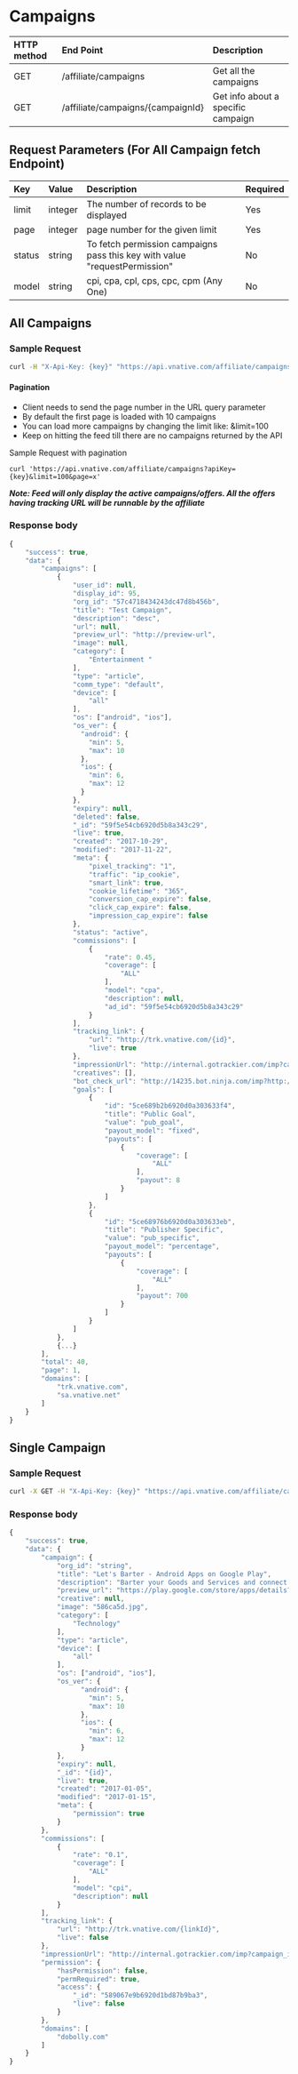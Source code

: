 # Campaigns

| **HTTP method** | **End Point** | **Description** |
| :--- | :--- | :--- |
| GET | /affiliate/campaigns | Get all the campaigns |
| GET | /affiliate/campaigns/{campaignId} | Get info about a specific campaign |

## Request Parameters \(For All Campaign fetch Endpoint\)

| Key | Value | Description | Required |
| :--- | :--- | :--- | :--- |
| limit | integer | The number of records to be displayed | Yes |
| page | integer | page number for the given limit | Yes |
| status | string | To fetch permission campaigns pass this key with value "requestPermission" | No |
| model | string | cpi, cpa, cpl, cps, cpc, cpm \(Any One\) | No |

## **All Campaigns**

### **Sample Request**

```bash
curl -H "X-Api-Key: {key}" "https://api.vnative.com/affiliate/campaigns"
```

#### Pagination

* Client needs to send the page number in the URL query parameter
* By default the first page is loaded with 10 campaigns
* You can load more campaigns by changing the limit like: &limit=100
* Keep on hitting the feed till there are no campaigns returned by the API

Sample Request with pagination

```text
curl 'https://api.vnative.com/affiliate/campaigns?apiKey={key}&limit=100&page=x'
```

_**Note: Feed will only display the active campaigns/offers. All the offers having tracking URL will be runnable by the affiliate**_

### **Response body**

```javascript
{
    "success": true,
    "data": {
        "campaigns": [
            {
                "user_id": null,
                "display_id": 95,
                "org_id": "57c4718434243dc47d8b456b",
                "title": "Test Campaign",
                "description": "desc",
                "url": null,
                "preview_url": "http://preview-url",
                "image": null,
                "category": [
                    "Entertainment "
                ],
                "type": "article",
                "comm_type": "default",
                "device": [
                    "all"
                ],
                "os": ["android", "ios"],
                "os_ver": {
                  "android": {
                    "min": 5,
                    "max": 10
                  },
                  "ios": {
                    "min": 6,
                    "max": 12
                  }
                },
                "expiry": null,
                "deleted": false,
                "_id": "59f5e54cb6920d5b8a343c29",
                "live": true,
                "created": "2017-10-29",
                "modified": "2017-11-22",
                "meta": {
                    "pixel_tracking": "1",
                    "traffic": "ip_cookie",
                    "smart_link": true,
                    "cookie_lifetime": "365",
                    "conversion_cap_expire": false,
                    "click_cap_expire": false,
                    "impression_cap_expire": false
                },
                "status": "active",
                "commissions": [
                    {
                        "rate": 0.45,
                        "coverage": [
                            "ALL"
                        ],
                        "model": "cpa",
                        "description": null,
                        "ad_id": "59f5e54cb6920d5b8a343c29"
                    }
                ],
                "tracking_link": {
                    "url": "http://trk.vnative.com/{id}",
                    "live": true
                },
                "impressionUrl": "http://internal.gotrackier.com/imp?campaign_id=95&pub_id=3",
                "creatives": [],
                "bot_check_url": "http://14235.bot.ninja.com/imp?http://trk.vnative.com/{id}",
                "goals": [
                    {
                        "id": "5ce689b2b6920d0a303633f4",
                        "title": "Public Goal",
                        "value": "pub_goal",
                        "payout_model": "fixed",
                        "payouts": [
                            {
                                "coverage": [
                                    "ALL"
                                ],
                                "payout": 8
                            }
                        ]
                    },
                    {
                        "id": "5ce68976b6920d0a303633eb",
                        "title": "Publisher Specific",
                        "value": "pub_specific",
                        "payout_model": "percentage",
                        "payouts": [
                            {
                                "coverage": [
                                    "ALL"
                                ],
                                "payout": 700
                            }
                        ]
                    }
                ]
            },
            {...}
        ],
        "total": 40,
        "page": 1,
        "domains": [
            "trk.vnative.com",
            "sa.vnative.net"
        ]
    }
}
```

## **Single Campaign**

### **Sample Request**

```bash
curl -X GET -H "X-Api-Key: {key}" "https://api.vnative.com/affiliate/campaigns/58551c30b6920d760817f711"
```

### **Response body**

```javascript
{
    "success": true,
    "data": {
        "campaign": {
            "org_id": "string",
            "title": "Let's Barter - Android Apps on Google Play",
            "description": "Barter your Goods and Services and connect with individuals around you.",
            "preview_url": "https://play.google.com/store/apps/details?id=com.letsbarterindia.app",
            "creative": null,
            "image": "586ca5d.jpg",
            "category": [
                "Technology"
            ],
            "type": "article",
            "device": [
                "all"
            ],
            "os": ["android", "ios"],
            "os_ver": {
                  "android": {
                    "min": 5,
                    "max": 10
                  },
                  "ios": {
                    "min": 6,
                    "max": 12
                  }
            },
            "expiry": null,
            "_id": "{id}",
            "live": true,
            "created": "2017-01-05",
            "modified": "2017-01-15",
            "meta": {
                "permission": true
            }
        },
        "commissions": [
            {
                "rate": "0.1",
                "coverage": [
                    "ALL"
                ],
                "model": "cpi",
                "description": null
            }
        ],
        "tracking_link": {
            "url": "http://trk.vnative.com/{linkId}",
            "live": false
        },
        "impressionUrl": "http://internal.gotrackier.com/imp?campaign_id=3&pub_id=3",
        "permission": {
            "hasPermission": false,
            "permRequired": true,
            "access": {
                "_id": "589067e9b6920d1bd87b9ba3",
                "live": false
            }
        },
        "domains": [
            "dobolly.com"
        ]
    }
}
```

